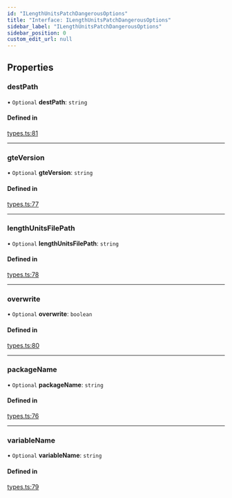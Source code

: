 ```yaml
---
id: "ILengthUnitsPatchDangerousOptions"
title: "Interface: ILengthUnitsPatchDangerousOptions"
sidebar_label: "ILengthUnitsPatchDangerousOptions"
sidebar_position: 0
custom_edit_url: null
---
```


## Properties

### destPath

• `Optional` **destPath**: `string`

#### Defined in

[types.ts:81](https://github.com/sonofmagic/weapp-tailwindcss/blob/54db673b/src/types.ts#L81)

---

### gteVersion

• `Optional` **gteVersion**: `string`

#### Defined in

[types.ts:77](https://github.com/sonofmagic/weapp-tailwindcss/blob/54db673b/src/types.ts#L77)

---

### lengthUnitsFilePath

• `Optional` **lengthUnitsFilePath**: `string`

#### Defined in

[types.ts:78](https://github.com/sonofmagic/weapp-tailwindcss/blob/54db673b/src/types.ts#L78)

---

### overwrite

• `Optional` **overwrite**: `boolean`

#### Defined in

[types.ts:80](https://github.com/sonofmagic/weapp-tailwindcss/blob/54db673b/src/types.ts#L80)

---

### packageName

• `Optional` **packageName**: `string`

#### Defined in

[types.ts:76](https://github.com/sonofmagic/weapp-tailwindcss/blob/54db673b/src/types.ts#L76)

---

### variableName

• `Optional` **variableName**: `string`

#### Defined in

[types.ts:79](https://github.com/sonofmagic/weapp-tailwindcss/blob/54db673b/src/types.ts#L79)

